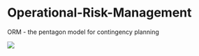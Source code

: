 # Operational-Risk-Management
ORM - the pentagon model for contingency planning


![](../src/assets/matrix-image.jpg)